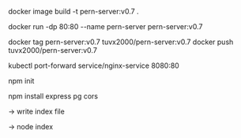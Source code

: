 docker image build -t pern-server:v0.7 .
 
 docker run -dp 80:80 --name pern-server  pern-server:v0.7


docker tag pern-server:v0.7 tuvx2000/pern-server:v0.7
docker push tuvx2000/pern-server:v0.7

kubectl port-forward service/nginx-service  8080:80

npm init

npm install express pg cors

-> write index file

-> node index